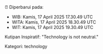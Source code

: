 ⏰ Diperbarui pada:
- WIB: Kamis, 17 April 2025 17.30.49 UTC
- WITA: Kamis, 17 April 2025 18.30.49 UTC
- WIT: Kamis, 17 April 2025 19.30.49 UTC

Kutipan Inspiratif:
"Technology is not neutral."


Kategori: technology

